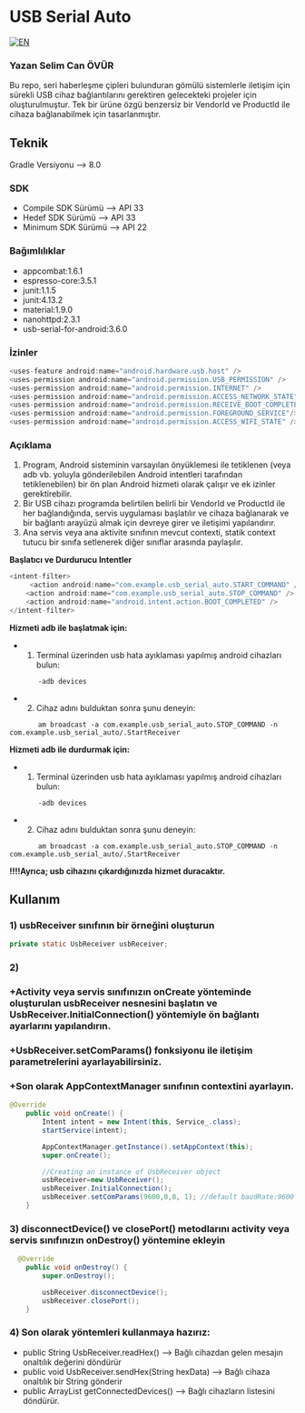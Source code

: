 # USB Serial Auto


[![EN](https://github.com/selimsii/Usb-Serial-Auto/blob/master/svg/en.svg)](README.md)

### Yazan Selim Can ÖVÜR

Bu repo, seri haberleşme çipleri bulunduran gömülü sistemlerle iletişim için sürekli USB cihaz bağlantılarını gerektiren gelecekteki projeler için oluşturulmuştur. Tek bir ürüne özgü benzersiz bir VendorId ve ProductId ile cihaza bağlanabilmek için tasarlanmıştır.

## Teknik
Gradle Versiyonu --> 8.0
### SDK
+ Compile SDK Sürümü --> API 33
+ Hedef SDK Sürümü --> API 33
+ Minimum SDK Sürümü --> API 22

### Bağımlılıklar
+ appcombat:1.6.1
+ espresso-core:3.5.1
+ junit:1.1.5
+ junit:4.13.2
+ material:1.9.0
+ nanohttpd:2.3.1
+ usb-serial-for-android:3.6.0

### İzinler
```Java
<uses-feature android:name="android.hardware.usb.host" />
<uses-permission android:name="android.permission.USB_PERMISSION" />
<uses-permission android:name="android.permission.INTERNET" />
<uses-permission android:name="android.permission.ACCESS_NETWORK_STATE" />
<uses-permission android:name="android.permission.RECEIVE_BOOT_COMPLETED" />
<uses-permission android:name="android.permission.FOREGROUND_SERVICE"/>
<uses-permission android:name="android.permission.ACCESS_WIFI_STATE" />
```

### Açıklama

1) Program, Android sisteminin varsayılan önyüklemesi ile tetiklenen (veya adb vb. yoluyla gönderilebilen Android intentleri tarafından tetiklenebilen) bir ön plan Android hizmeti olarak çalışır ve ek izinler gerektirebilir.
2) Bir USB cihazı programda belirtilen belirli bir VendorId ve ProductId ile her bağlandığında, servis uygulaması başlatılır ve cihaza bağlanarak ve bir bağlantı arayüzü almak için devreye girer ve iletişimi yapılandırır.
3) Ana servis veya ana aktivite sınıfının mevcut contexti, statik context tutucu bir sınıfa setlenerek diğer sınıflar arasında paylaşılır.

**Başlatıcı ve Durdurucu Intentler**
```Java
<intent-filter>
     <action android:name="com.example.usb_serial_auto.START_COMMAND" />
    <action android:name="com.example.usb_serial_auto.STOP_COMMAND" />
    <action android:name="android.intent.action.BOOT_COMPLETED" />
</intent-filter>
```
**Hizmeti adb ile başlatmak için:**
   - 1) Terminal üzerinden usb hata ayıklaması yapılmış android cihazları bulun:
```
       -adb devices
```
   - 2) Cihaz adını bulduktan sonra şunu deneyin:
```
       am broadcast -a com.example.usb_serial_auto.STOP_COMMAND -n com.example.usb_serial_auto/.StartReceiver
```

**Hizmeti adb ile durdurmak için:**
  - 1) Terminal üzerinden usb hata ayıklaması yapılmış android cihazları bulun:
```
       -adb devices
```
   - 2) Cihaz adını bulduktan sonra şunu deneyin:
```
       am broadcast -a com.example.usb_serial_auto.STOP_COMMAND -n com.example.usb_serial_auto/.StartReceiver
```
**!!!!Ayrıca; usb cihazını çıkardığınızda hizmet duracaktır.**
  
## Kullanım

### 1) usbReceiver sınıfının bir örneğini oluşturun
```Java
private static UsbReceiver usbReceiver;
```

### 2)
### +Activity veya servis sınıfınızın onCreate yönteminde oluşturulan usbReceiver nesnesini başlatın ve UsbReceiver.InitialConnection() yöntemiyle ön bağlantı ayarlarını yapılandırın.
### +UsbReceiver.setComParams() fonksiyonu ile iletişim parametrelerini ayarlayabilirsiniz.
### +Son olarak AppContextManager sınıfının contextini ayarlayın.
```Java
@Override
    public void onCreate() {
        Intent intent = new Intent(this, Service_.class);
        startService(intent);

        AppContextManager.getInstance().setAppContext(this);
        super.onCreate();

        //Creating an instance of UsbReceiver object
        usbReceiver=new UsbReceiver();
        usbReceiver.InitialConnection();
        usbReceiver.setComParams(9600,0,8, 1); //default baudRate:9600 parityBit:None, dataBits:8 bits, stopBit:1
    }
```
### 3) disconnectDevice() ve closePort() metodlarını activity veya servis sınıfınızın onDestroy() yöntemine ekleyin
```Java
  @Override
    public void onDestroy() {
        super.onDestroy();

        usbReceiver.disconnectDevice();
        usbReceiver.closePort();
    }
```
### 4) Son olarak yöntemleri kullanmaya hazırız:
+ public String UsbReceiver.readHex() --> Bağlı cihazdan gelen mesajın onaltılık değerini döndürür
+ public void UsbReceiver.sendHex(String hexData) --> Bağlı cihaza onaltılık bir String gönderir
+ public ArrayList<UsbDevice> getConnectedDevices() --> Bağlı cihazların listesini döndürür.

